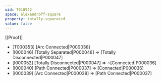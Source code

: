 ```yaml
---
uid: T018942
space: alexandroff-square
property: totally-separated
value: false
---
```

[[Proof]]

* [T000353] [Arc Connected|P000038]
* [I000046] [Totally Separated|P000048] => [Totally Disconnected|P000047]
* [I000052] [Totally Disconnected|P000047] => ~[Connected|P000036]
* [I000040] [Path Connected|P000037] => [Connected|P000036]
* [I000039] [Arc Connected|P000038] => [Path Connected|P000037]

